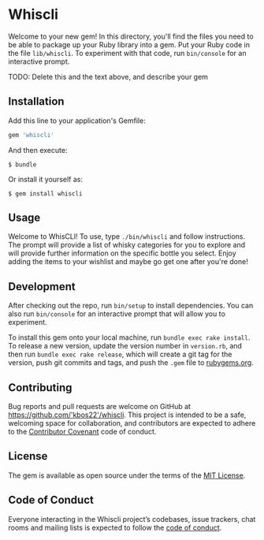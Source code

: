 # Whiscli

Welcome to your new gem! In this directory, you'll find the files you need to be able to package up your Ruby library into a gem. Put your Ruby code in the file `lib/whiscli`. To experiment with that code, run `bin/console` for an interactive prompt.

TODO: Delete this and the text above, and describe your gem

## Installation

Add this line to your application's Gemfile:

```ruby
gem 'whiscli'
```

And then execute:

    $ bundle

Or install it yourself as:

    $ gem install whiscli

## Usage

Welcome to WhisCLI! To use, type `./bin/whiscli` and follow instructions. The prompt will provide a list of whisky categories for you to explore and will provide further information on the specific bottle you select. Enjoy adding the items to your wishlist and maybe go get one after you're done!

## Development

After checking out the repo, run `bin/setup` to install dependencies. You can also run `bin/console` for an interactive prompt that will allow you to experiment.

To install this gem onto your local machine, run `bundle exec rake install`. To release a new version, update the version number in `version.rb`, and then run `bundle exec rake release`, which will create a git tag for the version, push git commits and tags, and push the `.gem` file to [rubygems.org](https://rubygems.org).

## Contributing

Bug reports and pull requests are welcome on GitHub at https://github.com/'kbos22'/whiscli. This project is intended to be a safe, welcoming space for collaboration, and contributors are expected to adhere to the [Contributor Covenant](http://contributor-covenant.org) code of conduct.

## License

The gem is available as open source under the terms of the [MIT License](https://opensource.org/licenses/MIT).

## Code of Conduct

Everyone interacting in the Whiscli project’s codebases, issue trackers, chat rooms and mailing lists is expected to follow the [code of conduct](https://github.com/'kbos22'/whiscli/blob/master/CODE_OF_CONDUCT.md).
